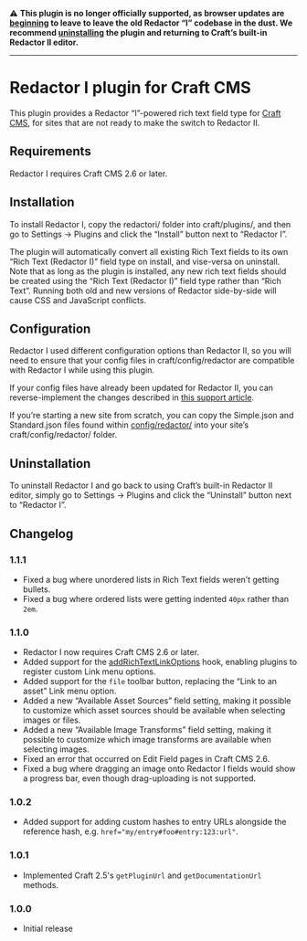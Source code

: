 :warning: **This plugin is no longer officially supported, as browser updates are [beginning](https://github.com/pixelandtonic/RedactorI/issues/9) to leave to leave the old Redactor “I” codebase in the dust. We recommend [uninstalling](#uninstallation) the plugin and returning to Craft’s built-in Redactor II editor.**

---

# Redactor I plugin for Craft CMS

This plugin provides a Redactor “I”-powered rich text field type for [Craft CMS](http://craftcms.com), for sites that are not ready to make the switch to Redactor II.

## Requirements

Redactor I requires Craft CMS 2.6 or later.

## Installation

To install Redactor I, copy the redactori/ folder into craft/plugins/, and then go to Settings → Plugins and click the “Install” button next to “Redactor I”.

The plugin will automatically convert all existing Rich Text fields to its own “Rich Text (Redactor I)” field type on install, and vise-versa on uninstall. Note that as long as the plugin is installed, any new rich text fields should be created using the “Rich Text (Redactor I)” field type rather than “Rich Text”. Running both old and new versions of Redactor side-by-side will cause CSS and JavaScript conflicts.

## Configuration

Redactor I used different configuration options than Redactor II, so you will need to ensure that your config files in craft/config/redactor are compatible with Redactor I while using this plugin.

If your config files have already been updated for Redactor II, you can reverse-implement the changes described in [this support article](https://craftcms.com/help/redactor-ii-configs).

If you’re starting a new site from scratch, you can copy the Simple.json and Standard.json files found within [config/redactor/](config/redactor/) into your site’s craft/config/redactor/ folder.

## Uninstallation

To uninstall Redactor I and go back to using Craft’s built-in Redactor II editor, simply go to Settings → Plugins and click the “Uninstall” button next to “Redactor I”.

## Changelog

### 1.1.1

* Fixed a bug where unordered lists in Rich Text fields weren’t getting bullets.
* Fixed a bug where ordered lists were getting indented `40px` rather than `2em`.

### 1.1.0

* Redactor I now requires Craft CMS 2.6 or later.
* Added support for the [addRichTextLinkOptions](https://craftcms.com/docs/plugins/hooks-reference#addRichTextLinkOptions) hook, enabling plugins to register custom Link menu options.
* Added support for the `file` toolbar button, replacing the “Link to an asset” Link menu option.
* Added a new “Available Asset Sources” field setting, making it possible to customize which asset sources should be available when selecting images or files.
* Added a new “Available Image Transforms” field setting, making it possible to customize which image transforms are available when selecting images.
* Fixed an error that occurred on Edit Field pages in Craft CMS 2.6.
* Fixed a bug where dragging an image onto Redactor I fields would show a progress bar, even though drag-uploading is not supported.

### 1.0.2

* Added support for adding custom hashes to entry URLs alongside the reference hash, e.g. `href="my/entry#foo#entry:123:url"`.

### 1.0.1

* Implemented Craft 2.5's `getPluginUrl` and `getDocumentationUrl` methods.

### 1.0.0

* Initial release
